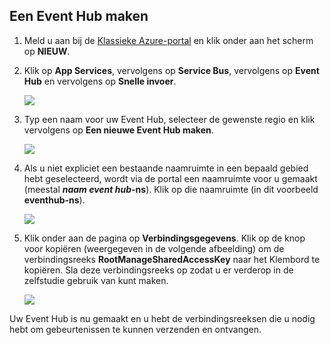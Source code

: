 ## Een Event Hub maken

1. Meld u aan bij de [Klassieke Azure-portal][] en klik onder aan het scherm op **NIEUW**.

2. Klik op **App Services**, vervolgens op **Service Bus**, vervolgens op **Event Hub** en vervolgens op **Snelle invoer**.

    ![][1]

3. Typ een naam voor uw Event Hub, selecteer de gewenste regio en klik vervolgens op **Een nieuwe Event Hub maken**.

    ![][2]

4. Als u niet expliciet een bestaande naamruimte in een bepaald gebied hebt geselecteerd, wordt via de portal een naamruimte voor u gemaakt (meestal ***naam event hub*-ns**). Klik op die naamruimte (in dit voorbeeld **eventhub-ns**).

    ![][3]

5. Klik onder aan de pagina op **Verbindingsgegevens**. Klik op de knop voor kopiëren (weergegeven in de volgende afbeelding) om de verbindingsreeks **RootManageSharedAccessKey** naar het Klembord te kopiëren. Sla deze verbindingsreeks op zodat u er verderop in de zelfstudie gebruik van kunt maken.

    ![][4]

Uw Event Hub is nu gemaakt en u hebt de verbindingsreeksen die u nodig hebt om gebeurtenissen te kunnen verzenden en ontvangen.

[1]: ./media/event-hubs-create-event-hub/create-event-hub1.png
[2]: ./media/event-hubs-create-event-hub/create-event-hub2.png
[3]: ./media/event-hubs-create-event-hub/create-event-hub3.png
[4]: ./media/event-hubs-create-event-hub/create-conn-str1.png

[Klassieke Azure-portal]: https://manage.windowsazure.com/


<!--HONumber=ago16_HO5-->


